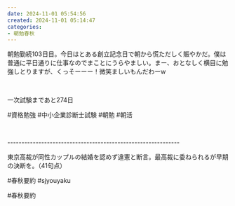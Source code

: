 ```yaml
---
date: 2024-11-01 05:54:56
created: 2024-11-01 05:14:47
categories:
- 朝勉春秋
---
```


朝勉勤続103日目。今日はとある創立記念日で朝から慌ただしく賑やかだ。僕は普通に平日通りに仕事なのでまことにうらやましい。まー、おとなしく横目に勉強しとりますが、くっそーーー！微笑ましいもんだわーw

<br>

一次試験まであと274日

#資格勉強 #中小企業診断士試験 #朝勉 #朝活

<br>

\-------------------------------------------------------------

東京高裁が同性カップルの結婚を認めず違憲と断言。最高裁に委ねられるが早期の決断を。（41句点）  

#春秋要約 #sjyouyaku

#春秋要約